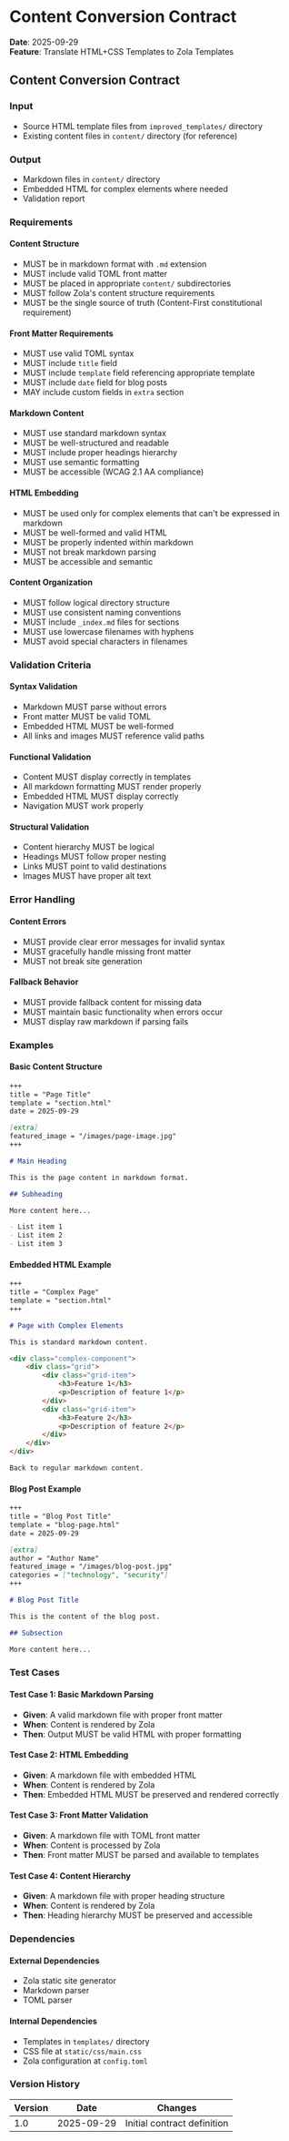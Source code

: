 # Content Conversion Contract

**Date**: 2025-09-29  
**Feature**: Translate HTML+CSS Templates to Zola Templates

## Content Conversion Contract

### Input
- Source HTML template files from `improved_templates/` directory
- Existing content files in `content/` directory (for reference)

### Output
- Markdown files in `content/` directory
- Embedded HTML for complex elements where needed
- Validation report

### Requirements

#### Content Structure
- MUST be in markdown format with `.md` extension
- MUST include valid TOML front matter
- MUST be placed in appropriate `content/` subdirectories
- MUST follow Zola's content structure requirements
- MUST be the single source of truth (Content-First constitutional requirement)

#### Front Matter Requirements
- MUST use valid TOML syntax
- MUST include `title` field
- MUST include `template` field referencing appropriate template
- MUST include `date` field for blog posts
- MAY include custom fields in `extra` section

#### Markdown Content
- MUST use standard markdown syntax
- MUST be well-structured and readable
- MUST include proper headings hierarchy
- MUST use semantic formatting
- MUST be accessible (WCAG 2.1 AA compliance)

#### HTML Embedding
- MUST be used only for complex elements that can't be expressed in markdown
- MUST be well-formed and valid HTML
- MUST be properly indented within markdown
- MUST not break markdown parsing
- MUST be accessible and semantic

#### Content Organization
- MUST follow logical directory structure
- MUST use consistent naming conventions
- MUST include `_index.md` files for sections
- MUST use lowercase filenames with hyphens
- MUST avoid special characters in filenames

### Validation Criteria

#### Syntax Validation
- Markdown MUST parse without errors
- Front matter MUST be valid TOML
- Embedded HTML MUST be well-formed
- All links and images MUST reference valid paths

#### Functional Validation
- Content MUST display correctly in templates
- All markdown formatting MUST render properly
- Embedded HTML MUST display correctly
- Navigation MUST work properly

#### Structural Validation
- Content hierarchy MUST be logical
- Headings MUST follow proper nesting
- Links MUST point to valid destinations
- Images MUST have proper alt text

### Error Handling

#### Content Errors
- MUST provide clear error messages for invalid syntax
- MUST gracefully handle missing front matter
- MUST not break site generation

#### Fallback Behavior
- MUST provide fallback content for missing data
- MUST maintain basic functionality when errors occur
- MUST display raw markdown if parsing fails

### Examples

#### Basic Content Structure
```markdown
+++
title = "Page Title"
template = "section.html"
date = 2025-09-29

[extra]
featured_image = "/images/page-image.jpg"
+++

# Main Heading

This is the page content in markdown format.

## Subheading

More content here...

- List item 1
- List item 2
- List item 3
```

#### Embedded HTML Example
```markdown
+++
title = "Complex Page"
template = "section.html"
+++

# Page with Complex Elements

This is standard markdown content.

<div class="complex-component">
    <div class="grid">
        <div class="grid-item">
            <h3>Feature 1</h3>
            <p>Description of feature 1</p>
        </div>
        <div class="grid-item">
            <h3>Feature 2</h3>
            <p>Description of feature 2</p>
        </div>
    </div>
</div>

Back to regular markdown content.
```

#### Blog Post Example
```markdown
+++
title = "Blog Post Title"
template = "blog-page.html"
date = 2025-09-29

[extra]
author = "Author Name"
featured_image = "/images/blog-post.jpg"
categories = ["technology", "security"]
+++

# Blog Post Title

This is the content of the blog post.

## Subsection

More content here...
```

### Test Cases

#### Test Case 1: Basic Markdown Parsing
- **Given**: A valid markdown file with proper front matter
- **When**: Content is rendered by Zola
- **Then**: Output MUST be valid HTML with proper formatting

#### Test Case 2: HTML Embedding
- **Given**: A markdown file with embedded HTML
- **When**: Content is rendered by Zola
- **Then**: Embedded HTML MUST be preserved and rendered correctly

#### Test Case 3: Front Matter Validation
- **Given**: A markdown file with TOML front matter
- **When**: Content is processed by Zola
- **Then**: Front matter MUST be parsed and available to templates

#### Test Case 4: Content Hierarchy
- **Given**: A markdown file with proper heading structure
- **When**: Content is rendered by Zola
- **Then**: Heading hierarchy MUST be preserved and accessible

### Dependencies

#### External Dependencies
- Zola static site generator
- Markdown parser
- TOML parser

#### Internal Dependencies
- Templates in `templates/` directory
- CSS file at `static/css/main.css`
- Zola configuration at `config.toml`

### Version History

| Version | Date | Changes |
|---------|------|---------|
| 1.0 | 2025-09-29 | Initial contract definition |
